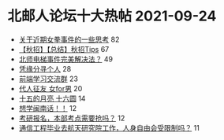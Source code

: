 # 北邮人论坛十大热帖 2021-09-24

- [关于近期女拳事件的一些思考](https://bbs.byr.cn/article/Talking/6301587) 82
- [【秋招】【总结】秋招Tips](https://bbs.byr.cn/article/WorkLife/1173767) 67
- [北师电梯事件完美解决法？](https://bbs.byr.cn/article/Feeling/3177876) 49
- [凭缘分寻个人](https://bbs.byr.cn/article/Gymnasium/118803) 28
- [前端学习交流群](https://bbs.byr.cn/article/StudyShare/200407) 23
- [代人征友 女for男](https://bbs.byr.cn/article/Friends/2006077) 20
- [十五的月亮 十六圆](https://bbs.byr.cn/article/Picture/3299450) 14
- [想学闽南话！！](https://bbs.byr.cn/article/Fujian/461688) 12
- [考研报名，本部考点需要抢吗？](https://bbs.byr.cn/article/AimGraduate/1211322) 12
- [通信工程毕业去航天研究院工作，人身自由会受限制吗？](https://bbs.byr.cn/article/Job/2124991) 11


